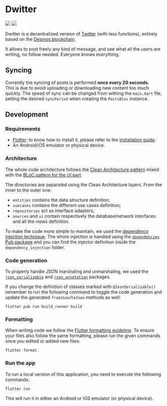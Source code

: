 # Dwitter
[![](https://img.shields.io/badge/100%25-flutter-blue)](https://flutter.dev)
[![](https://img.shields.io/badge/based%20on-desmos-red)](https://desmos.network)

Dwitter is a decentralized version of [Twitter](https://twitter.com) (with less functions), entirely based on the 
[Desmos blockchain](https://github.com/desmos-labs/desmos).

It allows to post freely any kind of message, and see what all the users are writing, no follow needed. 
Everyone knows everything.

## Syncing
Currently the syncing of posts is performed **once every 20 seconds**.  
This is due to avoid uploading or downloading new content too much quickly. 
The speed of sync can be changed from withing the `main.dart` file, setting the desired `syncPeriod` when creating the `PostsBloc` instance.  

## Development
### Requirements
- [Flutter](https://flutter.dev): to know how to install it, please refer to the [installation guide](https://flutter.dev/docs/get-started/install).
- An Android/iOS emulator or physical device. 

### Architecture
The whole code architecture follows the [Clean Architecture pattern](https://blog.cleancoder.com/uncle-bob/2012/08/13/the-clean-architecture.html) mixed with the [BLoC pattern for the UI part](https://bloclibrary.dev/#/whybloc). 

The directories are separated using the Clean Architecture layers. From the inner to the outer one:

- `entities` contains the data structure definition;
- `usecases` contains the different use cases definition;
- `repositories` act as interface adapters; 
- `sources` and `ui` contain respectively the database/network interfaces and all the views definition.

To make the code more simple to maintain, we used the [dependency injection technique](https://en.wikipedia.org/wiki/Dependency_injection). The whole injection is handled using the [`dependencies` Pub package](https://pub.dev/packages/dependencies) and you can find the injector definition inside the `dependency_injection` folder. 

### Code generation
To properly handle JSON marshaling and unmarshaling, we used the [`json_serializable`](https://pub.dev/packages/json_serializable) and [`json_annotation`](https://pub.dev/packages/json_annotation) packages.
 
If you change the definition of classes marked with `@JsonSerializable()` remember to run the following command to toggle the code generation and update the generated `fromJson`/`toJson` methods as well:

```shell
flutter pub run build_runner build
``` 

### Formatting
When writing code we follow the [Flutter formatting guideline](https://flutter.dev/docs/development/tools/formatting). To ensure your files also follow the same formatting, please run the given commands once you edited or added new files:

```shell
flutter format. 
``` 

### Run the app
To run a local version of this application, you need to execute the following commands: 

```shell
flutter run
``` 

This will run it in either an Android or iOS emulator (or physical device). 